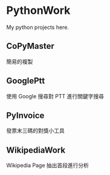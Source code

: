 # PythonWork

My python projects here.

## CoPyMaster

簡易的複製

## GooglePtt

使用 Google 搜尋對 PTT 進行關鍵字搜尋

## PyInvoice

發票末三碼的對獎小工具

## WikipediaWork

Wikipedia Page 抽出首段進行分析
